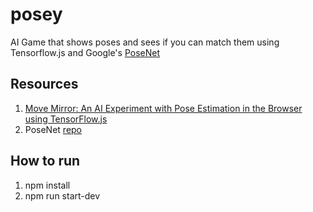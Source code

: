 # posey
AI Game that shows poses and sees if you can match them using Tensorflow.js and Google's [PoseNet](https://experiments.withgoogle.com/experiments?tag=PoseNet)

## Resources
1. [Move Mirror: An AI Experiment with Pose Estimation in the Browser using TensorFlow.js](https://medium.com/tensorflow/move-mirror-an-ai-experiment-with-pose-estimation-in-the-browser-using-tensorflow-js-2f7b769f9b23)
2. PoseNet [repo](https://github.com/tensorflow/tfjs-models/tree/master/posenet)

## How to run
1. npm install
2. npm run start-dev
